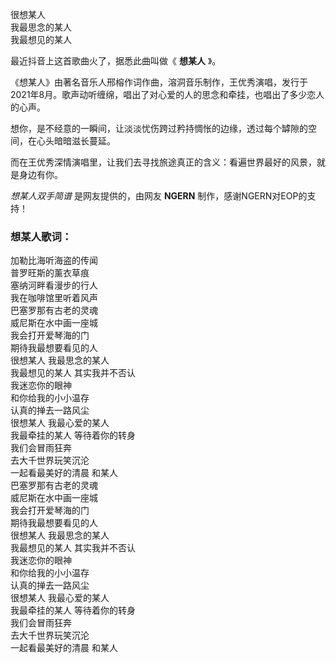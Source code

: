 

很想某人  
我最思念的某人  
我最想见的某人

最近抖音上这首歌曲火了，据悉此曲叫做《 **想某人** 》。

《想某人》由著名音乐人邢榕作词作曲，溶洞音乐制作，王优秀演唱，发行于2021年8月。歌声动听缠绵，唱出了对心爱的人的思念和牵挂，也唱出了多少恋人的心声。

想你，是不经意的一瞬间，让淡淡忧伤跨过矜持惆怅的边缘，透过每个罅隙的空间，在心头暗暗滋长蔓延。

而在王优秀深情演唱里，让我们去寻找旅途真正的含义：看遍世界最好的风景，就是身边有你。

_想某人双手简谱_ 是网友提供的，由网友 **NGERN** 制作，感谢NGERN对EOP的支持！

### 想某人歌词：

加勒比海听海盗的传闻  
普罗旺斯的薰衣草痕  
塞纳河畔看漫步的行人  
我在咖啡馆里听着风声  
巴塞罗那有古老的灵魂  
威尼斯在水中画一座城  
我会打开爱琴海的门  
期待我最想要看见的人  
很想某人 我最思念的某人  
我最想见的某人 其实我并不否认  
我迷恋你的眼神  
和你给我的小小温存  
认真的掸去一路风尘  
很想某人 我最心爱的某人  
我最牵挂的某人 等待着你的转身  
我们会冒雨狂奔  
去大千世界玩笑沉沦  
一起看最美好的清晨 和某人  
巴塞罗那有古老的灵魂  
威尼斯在水中画一座城  
我会打开爱琴海的门  
期待我最想要看见的人  
很想某人 我最思念的某人  
我最想见的某人 其实我并不否认  
我迷恋你的眼神  
和你给我的小小温存  
认真的掸去一路风尘  
很想某人 我最心爱的某人  
我最牵挂的某人 等待着你的转身  
我们会冒雨狂奔  
去大千世界玩笑沉沦  
一起看最美好的清晨 和某人

